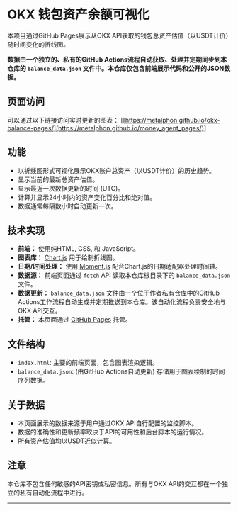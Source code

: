 # OKX 钱包资产余额可视化

本项目通过GitHub Pages展示从OKX API获取的钱包总资产估值（以USDT计价）随时间变化的折线图。

**数据由一个独立的、私有的GitHub Actions流程自动获取、处理并定期同步到本仓库的 `balance_data.json` 文件中。本仓库仅包含前端展示代码和公开的JSON数据。**

## 页面访问

可以通过以下链接访问实时更新的图表：
[[https://metalphon.github.io/okx-balance-pages/](https://metalphon.github.io/money_agent_pages/)]

## 功能

*   以折线图形式可视化展示OKX账户总资产（以USDT计价）的历史趋势。
*   显示当前的最新总资产估值。
*   显示最近一次数据更新的时间 (UTC)。
*   计算并显示24小时内的资产变化百分比和绝对值。
*   数据通常每隔数小时自动更新一次。

## 技术实现

*   **前端：** 使用纯HTML, CSS, 和 JavaScript。
*   **图表库：** [Chart.js](https://www.chartjs.org/) 用于绘制折线图。
*   **日期/时间处理：** 使用 [Moment.js](https://momentjs.com/，根据实际使用) 配合Chart.js的日期适配器处理时间轴。
*   **数据源：** 前端页面通过 `fetch` API 读取本仓库根目录下的 `balance_data.json` 文件。
*   **数据更新：** `balance_data.json` 文件由一个位于作者私有仓库中的GitHub Actions工作流程自动生成并定期推送到本仓库。该自动化流程负责安全地与OKX API交互。
*   **托管：** 本页面通过 [GitHub Pages](https://pages.github.com/) 托管。

## 文件结构

*   `index.html`: 主要的前端页面，包含图表渲染逻辑。
*   `balance_data.json`: (由GitHub Actions自动更新) 存储用于图表绘制的时间序列数据。

## 关于数据

*   本页面展示的数据来源于用户通过OKX API自行配置的监控脚本。
*   数据的准确性和更新频率取决于API的可用性和后台脚本的运行情况。
*   所有资产估值均以USDT近似计算。

## 注意

本仓库不包含任何敏感的API密钥或私密信息。所有与OKX API的交互都在一个独立的私有自动化流程中进行。

---
